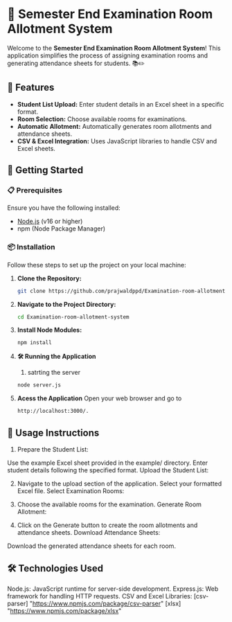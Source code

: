 # 🏫 Semester End Examination Room Allotment System

Welcome to the **Semester End Examination Room Allotment System**! This application simplifies the process of assigning examination rooms and generating attendance sheets for students. 📚✏️

## 🌟 Features

- **Student List Upload:** Enter student details in an Excel sheet in a specific format.
- **Room Selection:** Choose available rooms for examinations.
- **Automatic Allotment:** Automatically generates room allotments and attendance sheets.
- **CSV & Excel Integration:** Uses JavaScript libraries to handle CSV and Excel sheets.

## 🚀 Getting Started

### 📋 Prerequisites

Ensure you have the following installed:

- [Node.js](https://nodejs.org/) (v16 or higher)
- npm (Node Package Manager)

### 📦 Installation

Follow these steps to set up the project on your local machine:

1. **Clone the Repository:**

   ```bash
   git clone https://github.com/prajwaldppd/Examination-room-allotment-system.git
2. **Navigate to the Project Directory:**
    ```bash
    cd Examination-room-allotment-system
3. **Install Node Modules:**
    ```bash 
    npm install
4. **🛠️ Running the Application**
    1. satrting the server 
    ```bash
    node server.js

5. **Acess the Application**
    Open your web browser and go to
    ```bash
    http://localhost:3000/.

## 📝 Usage Instructions
1. Prepare the Student List:

Use the example Excel sheet provided in the example/ directory.
Enter student details following the specified format.
Upload the Student List:

2. Navigate to the upload section of the application.
Select your formatted Excel file.
Select Examination Rooms:

3. Choose the available rooms for the examination.
Generate Room Allotment:

4. Click on the Generate button to create the room allotments and attendance sheets.
Download Attendance Sheets:

Download the generated attendance sheets for each room.
## 🛠️ Technologies Used
Node.js: JavaScript runtime for server-side development.
Express.js: Web framework for handling HTTP requests.
CSV and Excel Libraries:
[csv-parser] "https://www.npmjs.com/package/csv-parser"
[xlsx] "https://www.npmjs.com/package/xlsx"